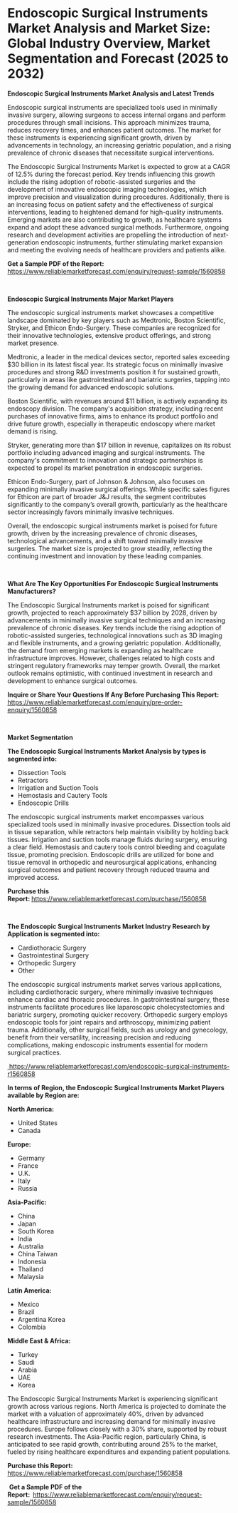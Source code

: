 <p><h1>Endoscopic Surgical Instruments Market Analysis and Market Size: Global Industry Overview, Market Segmentation and Forecast (2025 to 2032)</h1></p><p><strong>Endoscopic Surgical Instruments Market Analysis and Latest Trends</strong></p>
<p><p>Endoscopic surgical instruments are specialized tools used in minimally invasive surgery, allowing surgeons to access internal organs and perform procedures through small incisions. This approach minimizes trauma, reduces recovery times, and enhances patient outcomes. The market for these instruments is experiencing significant growth, driven by advancements in technology, an increasing geriatric population, and a rising prevalence of chronic diseases that necessitate surgical interventions.</p><p>The Endoscopic Surgical Instruments Market is expected to grow at a CAGR of 12.5% during the forecast period. Key trends influencing this growth include the rising adoption of robotic-assisted surgeries and the development of innovative endoscopic imaging technologies, which improve precision and visualization during procedures. Additionally, there is an increasing focus on patient safety and the effectiveness of surgical interventions, leading to heightened demand for high-quality instruments. Emerging markets are also contributing to growth, as healthcare systems expand and adopt these advanced surgical methods. Furthermore, ongoing research and development activities are propelling the introduction of next-generation endoscopic instruments, further stimulating market expansion and meeting the evolving needs of healthcare providers and patients alike.</p></p>
<p><strong>Get a Sample PDF of the Report:&nbsp;</strong> <a href="https://www.reliablemarketforecast.com/enquiry/request-sample/1560858?utm_campaign=1108&utm_medium=2&utm_source=Github&utm_content=ia&utm_term=13042025&utm_id=endoscopic-surgical-instruments">https://www.reliablemarketforecast.com/enquiry/request-sample/1560858</a></p>
<p>&nbsp;</p>
<p><strong>Endoscopic Surgical Instruments Major Market Players</strong></p>
<p><p>The endoscopic surgical instruments market showcases a competitive landscape dominated by key players such as Medtronic, Boston Scientific, Stryker, and Ethicon Endo-Surgery. These companies are recognized for their innovative technologies, extensive product offerings, and strong market presence.</p><p>Medtronic, a leader in the medical devices sector, reported sales exceeding $30 billion in its latest fiscal year. Its strategic focus on minimally invasive procedures and strong R&D investments position it for sustained growth, particularly in areas like gastrointestinal and bariatric surgeries, tapping into the growing demand for advanced endoscopic solutions.</p><p>Boston Scientific, with revenues around $11 billion, is actively expanding its endoscopy division. The company's acquisition strategy, including recent purchases of innovative firms, aims to enhance its product portfolio and drive future growth, especially in therapeutic endoscopy where market demand is rising.</p><p>Stryker, generating more than $17 billion in revenue, capitalizes on its robust portfolio including advanced imaging and surgical instruments. The company's commitment to innovation and strategic partnerships is expected to propel its market penetration in endoscopic surgeries.</p><p>Ethicon Endo-Surgery, part of Johnson & Johnson, also focuses on expanding minimally invasive surgical offerings. While specific sales figures for Ethicon are part of broader J&J results, the segment contributes significantly to the company’s overall growth, particularly as the healthcare sector increasingly favors minimally invasive techniques.</p><p>Overall, the endoscopic surgical instruments market is poised for future growth, driven by the increasing prevalence of chronic diseases, technological advancements, and a shift toward minimally invasive surgeries. The market size is projected to grow steadily, reflecting the continuing investment and innovation by these leading companies.</p></p>
<p>&nbsp;</p>
<p><strong>What Are The Key Opportunities For Endoscopic Surgical Instruments Manufacturers?</strong></p>
<p><p>The Endoscopic Surgical Instruments market is poised for significant growth, projected to reach approximately $37 billion by 2028, driven by advancements in minimally invasive surgical techniques and an increasing prevalence of chronic diseases. Key trends include the rising adoption of robotic-assisted surgeries, technological innovations such as 3D imaging and flexible instruments, and a growing geriatric population. Additionally, the demand from emerging markets is expanding as healthcare infrastructure improves. However, challenges related to high costs and stringent regulatory frameworks may temper growth. Overall, the market outlook remains optimistic, with continued investment in research and development to enhance surgical outcomes.</p></p>
<p><strong>Inquire or Share Your Questions If Any Before Purchasing This Report:</strong> <a href="https://www.reliablemarketforecast.com/enquiry/pre-order-enquiry/1560858?utm_campaign=1108&utm_medium=2&utm_source=Github&utm_content=ia&utm_term=13042025&utm_id=endoscopic-surgical-instruments">https://www.reliablemarketforecast.com/enquiry/pre-order-enquiry/1560858</a></p>
<p>&nbsp;</p>
<p><strong>Market Segmentation</strong></p>
<p><strong>The Endoscopic Surgical Instruments Market Analysis by types is segmented into:</strong></p>
<p><ul><li>Dissection Tools</li><li>Retractors</li><li>Irrigation and Suction Tools</li><li>Hemostasis and Cautery Tools</li><li>Endoscopic Drills</li></ul></p>
<p><p>The endoscopic surgical instruments market encompasses various specialized tools used in minimally invasive procedures. Dissection tools aid in tissue separation, while retractors help maintain visibility by holding back tissues. Irrigation and suction tools manage fluids during surgery, ensuring a clear field. Hemostasis and cautery tools control bleeding and coagulate tissue, promoting precision. Endoscopic drills are utilized for bone and tissue removal in orthopedic and neurosurgical applications, enhancing surgical outcomes and patient recovery through reduced trauma and improved access.</p></p>
<p><strong>Purchase this Report:&nbsp;</strong><a href="https://www.reliablemarketforecast.com/purchase/1560858?utm_campaign=1108&utm_medium=2&utm_source=Github&utm_content=ia&utm_term=13042025&utm_id=endoscopic-surgical-instruments">https://www.reliablemarketforecast.com/purchase/1560858</a></p>
<p>&nbsp;</p>
<p><strong>The Endoscopic Surgical Instruments Market Industry Research by Application is segmented into:</strong></p>
<p><ul><li>Cardiothoracic Surgery</li><li>Gastrointestinal Surgery</li><li>Orthopedic Surgery</li><li>Other</li></ul></p>
<p><p>The endoscopic surgical instruments market serves various applications, including cardiothoracic surgery, where minimally invasive techniques enhance cardiac and thoracic procedures. In gastrointestinal surgery, these instruments facilitate procedures like laparoscopic cholecystectomies and bariatric surgery, promoting quicker recovery. Orthopedic surgery employs endoscopic tools for joint repairs and arthroscopy, minimizing patient trauma. Additionally, other surgical fields, such as urology and gynecology, benefit from their versatility, increasing precision and reducing complications, making endoscopic instruments essential for modern surgical practices.</p></p>
<p><a href="https://www.reliablemarketforecast.com/endoscopic-surgical-instruments-r1560858?utm_campaign=1108&utm_medium=2&utm_source=Github&utm_content=ia&utm_term=13042025&utm_id=endoscopic-surgical-instruments">&nbsp;https://www.reliablemarketforecast.com/endoscopic-surgical-instruments-r1560858</a></p>
<p><strong>In terms of Region, the Endoscopic Surgical Instruments Market Players available by Region are:</strong></p>
<p>
    <p> <strong> North America: </strong>
        <ul>
            <li>United States</li>
            <li>Canada</li>
        </ul>
        </p> 
    <p> <strong> Europe: </strong>
        <ul>
            <li>Germany</li>
            <li>France</li>
            <li>U.K.</li>
            <li>Italy</li>
            <li>Russia</li>
        </ul>
        </p> 
    <p> <strong> Asia-Pacific: </strong>
        <ul>
            <li>China</li>
            <li>Japan</li>
            <li>South Korea</li>
            <li>India</li>
            <li>Australia</li>
            <li>China Taiwan</li>
            <li>Indonesia</li>
            <li>Thailand</li>
            <li>Malaysia</li>
        </ul>
        </p> 
    <p> <strong> Latin America: </strong>
        <ul>
            <li>Mexico</li>
            <li>Brazil</li>
            <li>Argentina Korea</li>
            <li>Colombia</li>
        </ul>
        </p> 
    <p> <strong> Middle East & Africa: </strong>
        <ul>
            <li>Turkey</li>
            <li>Saudi</li>
            <li>Arabia</li>
            <li>UAE</li>
            <li>Korea</li>
        </ul>
    </p>
    </p>
<p><p>The Endoscopic Surgical Instruments Market is experiencing significant growth across various regions. North America is projected to dominate the market with a valuation of approximately 40%, driven by advanced healthcare infrastructure and increasing demand for minimally invasive procedures. Europe follows closely with a 30% share, supported by robust research investments. The Asia-Pacific region, particularly China, is anticipated to see rapid growth, contributing around 25% to the market, fueled by rising healthcare expenditures and expanding patient populations.</p></p>
<p><strong>Purchase this Report: </strong><a href="https://www.reliablemarketforecast.com/purchase/1560858?utm_campaign=1108&utm_medium=2&utm_source=Github&utm_content=ia&utm_term=13042025&utm_id=endoscopic-surgical-instruments">https://www.reliablemarketforecast.com/purchase/1560858</a></p>
<p>&nbsp;<strong>Get a Sample PDF of the Report:&nbsp;&nbsp;</strong><a href="https://www.reliablemarketforecast.com/enquiry/request-sample/1560858?utm_campaign=1108&utm_medium=2&utm_source=Github&utm_content=ia&utm_term=13042025&utm_id=endoscopic-surgical-instruments">https://www.reliablemarketforecast.com/enquiry/request-sample/1560858</a></p>
<p><strong></strong></p>
<p><p></p><p></p><p></p></p>